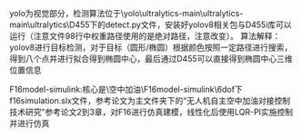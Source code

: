 yolo为视觉部分，检测算法位于\yolo\ultralytics-main\ultralytics-main\ultralytics\D455下的detect.py文件，安装好yolov8相关包与D455i库可以运行（注意文件98行中权重路径使用的是绝对路径，注意改变）。
算法解释：yolov8进行目标检测，对于目标（圆形/椭圆）根据颜色按照一定路径进行搜索，得到八个点并进行拟合得到椭圆中心，最后通过D455可以直接得到椭圆中心三维位置信息

F16model-simulink:核心是\空中加油\F16model-simulink\6dof下f16simulation.slx文件，参考论文为主文件夹下的“无人机自主空中加油对接控制技术研究”参考论文2到3章，对F16进行仿真建模，线性化后使用LQR-PI实施控制并进行仿真
